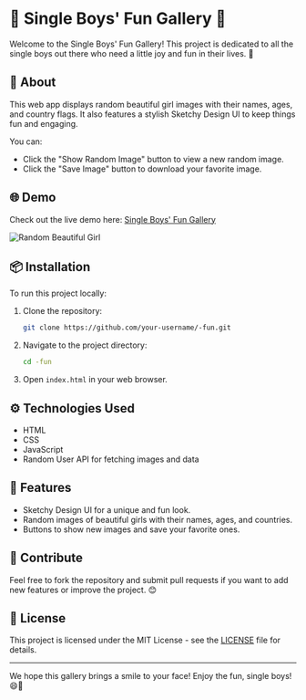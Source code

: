 # 🎉 Single Boys' Fun Gallery 🎉

Welcome to the Single Boys' Fun Gallery! This project is dedicated to all the single boys out there who need a little joy and fun in their lives. 🌟

## 🎨 About

This web app displays random beautiful girl images with their names, ages, and country flags. It also features a stylish Sketchy Design UI to keep things fun and engaging. 

You can:

- Click the "Show Random Image" button to view a new random image.
- Click the "Save Image" button to download your favorite image.

## 🌐 Demo

Check out the live demo here: [Single Boys' Fun Gallery](https://wrapfr33kzz.github.io/-fun/)

![Random Beautiful Girl](https://randomuser.me/api/portraits/women/1.jpg)

## 📦 Installation

To run this project locally:

1. Clone the repository:
    ```bash
    git clone https://github.com/your-username/-fun.git
    ```

2. Navigate to the project directory:
    ```bash
    cd -fun
    ```

3. Open `index.html` in your web browser.

## ⚙️ Technologies Used

- HTML
- CSS
- JavaScript
- Random User API for fetching images and data

## 📝 Features

- Sketchy Design UI for a unique and fun look.
- Random images of beautiful girls with their names, ages, and countries.
- Buttons to show new images and save your favorite ones.

## 💬 Contribute

Feel free to fork the repository and submit pull requests if you want to add new features or improve the project. 😊

## 📄 License

This project is licensed under the MIT License - see the [LICENSE](LICENSE) file for details.

---

We hope this gallery brings a smile to your face! Enjoy the fun, single boys! 😄👋
